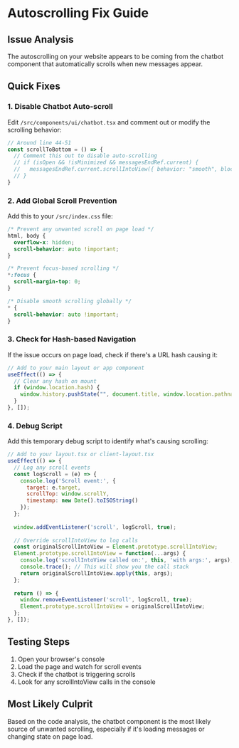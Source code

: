 # Autoscrolling Fix Guide

## Issue Analysis
The autoscrolling on your website appears to be coming from the chatbot component that automatically scrolls when new messages appear.

## Quick Fixes

### 1. Disable Chatbot Auto-scroll
Edit `/src/components/ui/chatbot.tsx` and comment out or modify the scrolling behavior:

```typescript
// Around line 44-51
const scrollToBottom = () => {
  // Comment this out to disable auto-scrolling
  // if (isOpen && !isMinimized && messagesEndRef.current) {
  //   messagesEndRef.current.scrollIntoView({ behavior: "smooth", block: "end", inline: "nearest" })
  // }
}
```

### 2. Add Global Scroll Prevention
Add this to your `/src/index.css` file:

```css
/* Prevent any unwanted scroll on page load */
html, body {
  overflow-x: hidden;
  scroll-behavior: auto !important;
}

/* Prevent focus-based scrolling */
*:focus {
  scroll-margin-top: 0;
}

/* Disable smooth scrolling globally */
* {
  scroll-behavior: auto !important;
}
```

### 3. Check for Hash-based Navigation
If the issue occurs on page load, check if there's a URL hash causing it:

```javascript
// Add to your main layout or app component
useEffect(() => {
  // Clear any hash on mount
  if (window.location.hash) {
    window.history.pushState("", document.title, window.location.pathname);
  }
}, []);
```

### 4. Debug Script
Add this temporary debug script to identify what's causing scrolling:

```javascript
// Add to your layout.tsx or client-layout.tsx
useEffect(() => {
  // Log any scroll events
  const logScroll = (e) => {
    console.log('Scroll event:', {
      target: e.target,
      scrollTop: window.scrollY,
      timestamp: new Date().toISOString()
    });
  };
  
  window.addEventListener('scroll', logScroll, true);
  
  // Override scrollIntoView to log calls
  const originalScrollIntoView = Element.prototype.scrollIntoView;
  Element.prototype.scrollIntoView = function(...args) {
    console.log('scrollIntoView called on:', this, 'with args:', args);
    console.trace(); // This will show you the call stack
    return originalScrollIntoView.apply(this, args);
  };
  
  return () => {
    window.removeEventListener('scroll', logScroll, true);
    Element.prototype.scrollIntoView = originalScrollIntoView;
  };
}, []);
```

## Testing Steps

1. Open your browser's console
2. Load the page and watch for scroll events
3. Check if the chatbot is triggering scrolls
4. Look for any scrollIntoView calls in the console

## Most Likely Culprit
Based on the code analysis, the chatbot component is the most likely source of unwanted scrolling, especially if it's loading messages or changing state on page load.
